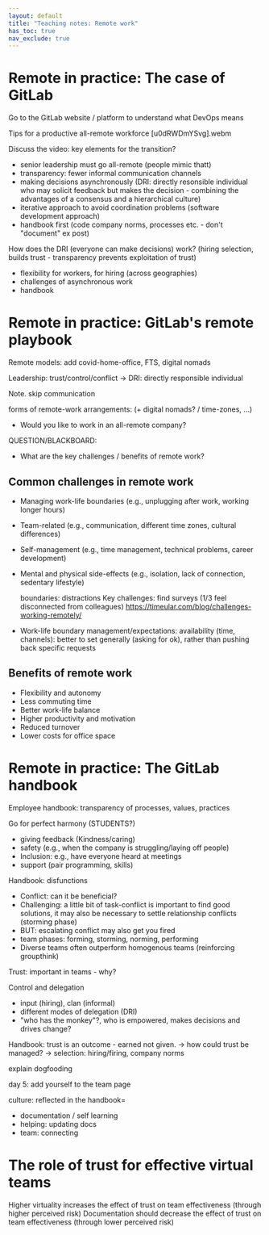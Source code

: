 ```yaml
---
layout: default
title: "Teaching notes: Remote work"
has_toc: true
nav_exclude: true
---
```



# Remote in practice: The case of GitLab

Go to the GitLab website / platform to understand what DevOps means

Tips for a productive all-remote workforce [u0dRWDmYSvg].webm

Discuss the video: key elements for the transition?
- senior leadership must go all-remote (people mimic thatt)
- transparency: fewer informal communication channels
- making decisions asynchronously (DRI: directly resonsible individual who may solicit feedback but makes the decision - combining the advantages of a consensus  and a hierarchical culture)
- iterative approach to avoid coordination problems (software development approach)
- handbook first (code company norms, processes etc. - don't "document" ex post)

How does the DRI (everyone can make decisions) work?  (hiring selection,  builds trust - transparency prevents exploitation of trust)

- flexibility for workers, for hiring (across geographies)
- challenges of asynchronous work
- handbook


# Remote in practice: GitLab's remote playbook

Remote models: add covid-home-office, FTS, digital nomads

Leadership: trust/control/conflict
-> DRI: directly responsible individual

Note. skip communication

forms of remote-work arrangements: (+ digital nomads? / time-zones, ...)

- Would you like to work in an all-remote company?

QUESTION/BLACKBOARD:
- What are the key challenges / benefits of remote work?

## Common challenges in remote work

- Managing work-life boundaries (e.g., unplugging after work, working longer hours)
- Team-related (e.g., communication, different time zones, cultural differences)
- Self-management (e.g., time management, technical problems, career development)
- Mental and physical side-effects (e.g., isolation, lack of connection, sedentary lifestyle)

	boundaries: distractions
	Key challenges: find surveys (1/3 feel disconnected from colleagues)
	https://timeular.com/blog/challenges-working-remotely/
- Work-life boundary management/expectations: availability (time, channels): better to set generally (asking for ok), rather than pushing back specific requests

## Benefits of remote work

- Flexibility and autonomy
- Less commuting time
- Better work-life balance
- Higher productivity and motivation
- Reduced turnover
- Lower costs for office space


# Remote in practice: The GitLab handbook

Employee handbook: transparency of processes, values, practices

Go for perfect harmony (STUDENTS?)
- giving feedback (Kindness/caring)
- safety (e.g., when the company is struggling/laying off people)
- Inclusion: e.g., have everyone heard at meetings
- support (pair programming, skills)


Handbook: disfunctions
- Conflict: can it be beneficial?
- Challenging: a little bit of task-conflict is important to find good solutions, it may also be necessary to settle relationship conflicts (storming phase)
- BUT: escalating conflict may also get you fired
- team phases: forming, storming, norming, performing
- Diverse teams often outperform homogenous teams (reinforcing groupthink)


Trust: important in teams - why?

Control and delegation
- input (hiring), clan (informal)
- different modes of delegation (DRI)
- "who has the monkey"?, who is empowered, makes decisions and drives change?

Handbook: trust is an outcome - earned not given.
-> how could trust be managed? -> selection: hiring/firing, company norms

explain dogfooding

day 5: add yourself to the team page

culture: reflected in the handbook=
- documentation / self learning
- helping: updating docs
- team: connecting


# The role of trust for effective virtual teams


Higher virtuality increases the effect of trust on team effectiveness (through higher perceived risk)
Documentation should decrease the effect of trust on team effectiveness  (through lower perceived risk)
